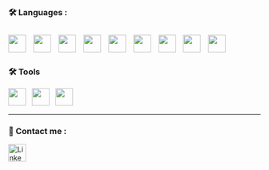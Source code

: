 ### :hammer_and_wrench: Languages :
 
  <a href="https://www.w3schools.com/css/default.asp" ><img src="https://img.shields.io/badge/css3%20-%23050f2c.svg?&style=for-the-badge&logo=css3&logoColor=blue"  height="35" width="auto"></a>  &nbsp;
  <a href="https://sass-lang.com/" ><img src="https://img.shields.io/badge/sass%20-%23050f2c.svg?&style=for-the-badge&logo=sass&logoColor=purple"  height="35" width="auto"></a>  &nbsp;
  <a href="https://getbootstrap.com/" ><img src="https://img.shields.io/badge/bootstrap%20-%23050f2c.svg?&style=for-the-badge&logo=bootstrap&logoColor=blue"  height="35" width="auto"></a>  &nbsp;
  <a href="https://www.w3schools.com/bootstrap5/index.php" ><img src="https://img.shields.io/badge/html%20-%23050f2c.svg?&style=for-the-badge&logo=html5&logoColor=orange"  height="35" width="auto"></a>  &nbsp;
  <a href="https://www.w3schools.com/js/default.asp" ><img src="https://img.shields.io/badge/javascript%20-%23050f2c.svg?&style=for-the-badge&logo=javascript&logoColor=yellow"  height="35" width="auto"></a>  &nbsp;
  <a href="https://jquery.com/" ><img src="https://img.shields.io/badge/jquery%20-%23050f2c.svg?&style=for-the-badge&logo=jquery&logoColor=aqua"  height="35" width="auto"></a>  &nbsp;
  <a href="https://reactjs.org/" ><img src="https://img.shields.io/badge/reactjs%20-%23050f2c.svg?&style=for-the-badge&logo=react&logoColor=aqua"  height="35" width="auto"></a>  &nbsp;
  <a href="https://www.python.org/" ><img src="https://img.shields.io/badge/python%20-%23050f2c.svg?&style=for-the-badge&logo=python&logoColor=yellow"  height="35" width="auto"></a>  &nbsp;
  <a href="https://www.mysql.com/" ><img src="https://img.shields.io/badge/mysql%20-%23050f2c.svg?&style=for-the-badge&logo=mysql&logoColor=silver"  height="35" width="auto"></a>  &nbsp;
---

### :hammer_and_wrench: Tools
  <a href="https://training.github.com/downloads/id/github-git-cheat-sheet/" ><img src="https://img.shields.io/badge/git%20-%23050f2c.svg?&style=for-the-badge&logo=git&logoColor=rainbow"  height="35" width="auto"></a>  &nbsp;
  <a href="https://www.linux.org/" ><img src="https://img.shields.io/badge/linux cli%20-%23050f2c.svg?&style=for-the-badge&logo=linux&logoColor=gray"  height="35" width="auto"></a>  &nbsp;
  <a href="https://code.visualstudio.com/" ><img src="https://img.shields.io/badge/vsCode%20-%23050f2c.svg?&style=for-the-badge&logo=visualstudiocode&logoColor=blue"  height="35" width="auto"></a>  &nbsp;
  
---

### 📲 Contact me :

<p>
  <a href="https://www.linkedin.com/in/khairulhabibie">
  <img alt="LinkedIn" src="https://img.shields.io/badge/linkedin%20-%23050f2c.svg?&style=for-the-badge&logo=linkedin&logoColor=blue"  height="35" width="auto"></a>
</p>
